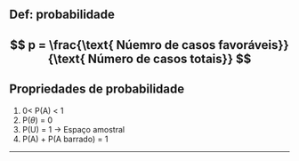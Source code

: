 
## Def: probabilidade

$$
p = \frac{\text{ Núemro de casos favoráveis}}{\text{ Número de casos totais}}
$$
---
## Propriedades de probabilidade

1. 0< P(A) < 1
2. P($\theta$) = 0
3. P(U) = 1 -> Espaço amostral
4. P(A) + P(A barrado) = 1

---
